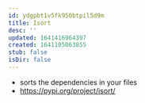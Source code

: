 ```yaml
---
id: ydgpbt1v5fk950btpil5d9m
title: Isort
desc: ''
updated: 1641416964397
created: 1641105063855
stub: false
isDir: false
---
```



- sorts the dependencies in your files
- <https://pypi.org/project/isort/>
